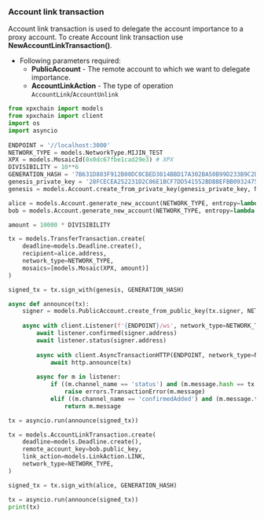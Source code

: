 ### Account link transaction

Account link transaction is used to delegate the account importance to a proxy account.
To create Account link transaction use **NewAccountLinkTransaction()**.

- Following parameters required:
  - **PublicAccount** - The remote account to which we want to delegate importance.
  - **AccountLinkAction** - The type of operation `AccountLink`/`AccountUnlink`

```python
from xpxchain import models
from xpxchain import client
import os
import asyncio
 
ENDPOINT = '//localhost:3000'
NETWORK_TYPE = models.NetworkType.MIJIN_TEST
XPX = models.MosaicId(0x0dc67fbe1cad29e3) # XPX
DIVISIBILITY = 10**6
GENERATION_HASH = '7B631D803F912B00DC0CBED3014BBD17A302BA50B99D233B9C2D9533B842ABDF'
genesis_private_key = '28FCECEA252231D2C86E1BCF7DD541552BDBBEFBB09324758B3AC199B4AA7B78'
genesis = models.Account.create_from_private_key(genesis_private_key, NETWORK_TYPE)

alice = models.Account.generate_new_account(NETWORK_TYPE, entropy=lambda x: os.urandom(32))    
bob = models.Account.generate_new_account(NETWORK_TYPE, entropy=lambda x: os.urandom(32))

amount = 10000 * DIVISIBILITY

tx = models.TransferTransaction.create(
    deadline=models.Deadline.create(),
    recipient=alice.address,
    network_type=NETWORK_TYPE, 
    mosaics=[models.Mosaic(XPX, amount)]
)

signed_tx = tx.sign_with(genesis, GENERATION_HASH)

async def announce(tx):
    signer = models.PublicAccount.create_from_public_key(tx.signer, NETWORK_TYPE)
    
    async with client.Listener(f'{ENDPOINT}/ws', network_type=NETWORK_TYPE) as listener:
        await listener.confirmed(signer.address)
        await listener.status(signer.address)
        
        async with client.AsyncTransactionHTTP(ENDPOINT, network_type=NETWORK_TYPE) as http:
            await http.announce(tx)
        
        async for m in listener:
            if ((m.channel_name == 'status') and (m.message.hash == tx.hash.upper())):
                raise errors.TransactionError(m.message)
            elif ((m.channel_name == 'confirmedAdded') and (m.message.transaction_info.hash == tx.hash.upper())):
                return m.message

tx = asyncio.run(announce(signed_tx))

tx = models.AccountLinkTransaction.create(
    deadline=models.Deadline.create(),
    remote_account_key=bob.public_key,
    link_action=models.LinkAction.LINK,
    network_type=NETWORK_TYPE,
)

signed_tx = tx.sign_with(alice, GENERATION_HASH)

tx = asyncio.run(announce(signed_tx))
print(tx)
```